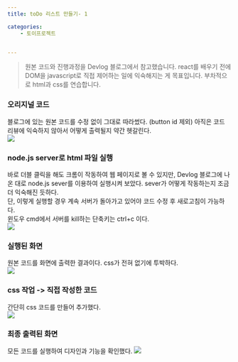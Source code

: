 ```yaml
---
title: toDo 리스트 만들기- 1

categories:
    - 토이프로젝트


---
```


> 원본 코드와 진행과정을 Devlog 블로그에서 참고했습니다.
> react를 배우기 전에 DOM을 javascript로 직접 제어하는 일에 익숙해지는 게 목표입니다.
> 부차적으로 html과 css를 연습합니다.



### 오리지널 코드

블로그에 있는 원본 코드를 수정 없이 그대로 따라썼다. (button id 제외)
아직은 코드 리뷰에 익숙하지 않아서 어떻게 출력될지 약간 헷갈린다.  
![](https://dulcis-hortus.github.io//assets/images/1_origin.JPG)





### node.js server로 html 파일 실행

바로 더블 클릭을 해도 크롬이 작동하여 웹 페이지로 볼 수 있지만, Devlog 블로그에 나온 대로 node.js sever를 이용하여 실행시켜 보았다.
sever가 어떻게 작동하는지 조금 더 익숙해진 듯하다.  
단, 이렇게 실행할 경우 계속 서버가 돌아가고 있어야 코드 수정 후 새로고침이 가능하다.  
윈도우 cmd에서 서버를 kill하는 단축키는 ctrl+c 이다.  
![](https://dulcis-hortus.github.io//assets/images/1_cmd.JPG)





### 실행된 화면

원본 코드를 화면에 출력한 결과이다. css가 전혀 없기에 투박하다.  
![](https://dulcis-hortus.github.io//assets/images/1_op.JPG)



### css 작업 -> 직접 작성한 코드

간단히 css 코드를 만들어 추가했다.   
![](https://dulcis-hortus.github.io//assets/images/1_final.JPG)





### 최종 출력된 화면

모든 코드를 실행하여 디자인과 기능을 확인했다.
![](https://dulcis-hortus.github.io//assets/images/1_fp.JPG)

